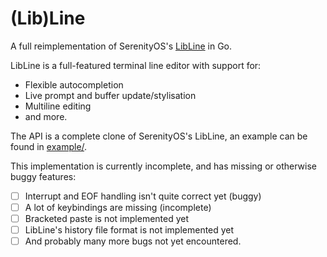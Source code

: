 # (Lib)Line

A full reimplementation of SerenityOS's [LibLine](https://github.com/SerenityOS/serenity/tree/master/Userland/Libraries/LibLine) in Go.

LibLine is a full-featured terminal line editor with support for:
- Flexible autocompletion
- Live prompt and buffer update/stylisation
- Multiline editing
- and more.

The API is a complete clone of SerenityOS's LibLine, an example can be found in [example/](example/).

This implementation is currently incomplete, and has missing or otherwise buggy features:
- [ ] Interrupt and EOF handling isn't quite correct yet (buggy)
- [ ] A lot of keybindings are missing (incomplete)
- [ ] Bracketed paste is not implemented yet
- [ ] LibLine's history file format is not implemented yet
- [ ] And probably many more bugs not yet encountered.
